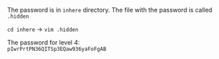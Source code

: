 The password is in `inhere` directory.  The file with the password is called `.hidden`

`cd inhere` -> `vim .hidden` 

The password for level 4:\
`pIwrPrtPN36QITSp3EQaw936yaFoFgAB`
